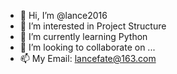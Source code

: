 - 👋 Hi, I’m @lance2016
- 👀 I’m interested in Project Structure
- 🌱 I’m currently learning Python
- 💞️ I’m looking to collaborate on ... 
- 📫 My Email: lancefate@163.com

<!---
lance2016/lance2016 is a ✨ special ✨ repository because its `README.md` (this file) appears on your GitHub profile.
You can click the Preview link to take a look at your changes.
--->
